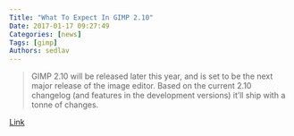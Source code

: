 ```yaml
---
Title: "What To Expect In GIMP 2.10"
Date: 2017-01-17 09:27:49
Categories: [news]
Tags: [gimp]
Authors: sedlav
---
```


> GIMP 2.10 will be released later this year, and is set to be the next major release of the image editor. Based on the current 2.10 changelog (and features in the development versions) it’ll ship with a tonne of changes.

[Link](http://www.omgubuntu.co.uk/2017/01/plans-for-gimp-2-10)
